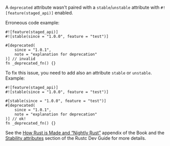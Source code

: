 A `deprecated` attribute wasn't paired with a `stable`/`unstable` attribute with
`#![feature(staged_api)]` enabled.

Erroneous code example:

```compile_fail,E0549
#![feature(staged_api)]
#![stable(since = "1.0.0", feature = "test")]

#[deprecated(
    since = "1.0.1",
    note = "explanation for deprecation"
)] // invalid
fn _deprecated_fn() {}
```

To fix this issue, you need to add also an attribute `stable` or `unstable`.
Example:

```
#![feature(staged_api)]
#![stable(since = "1.0.0", feature = "test")]

#[stable(since = "1.0.0", feature = "test")]
#[deprecated(
    since = "1.0.1",
    note = "explanation for deprecation"
)] // ok!
fn _deprecated_fn() {}
```

See the [How Rust is Made and “Nightly Rust”][how-rust-made-nightly] appendix
of the Book and the [Stability attributes][stability-attributes] section of the
Rustc Dev Guide for more details.

[how-rust-made-nightly]: https://doc.rust-lang.org/book/appendix-07-nightly-rust.html
[stability-attributes]: https://rustc-dev-guide.rust-lang.org/stability.html
